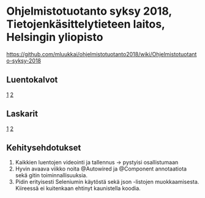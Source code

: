 # Ohjelmistotuotanto syksy 2018, Tietojenkäsittelytieteen laitos, Helsingin yliopisto

<https://github.com/mluukkai/ohjelmistotuotanto2018/wiki/Ohjelmistotuotanto-syksy-2018>


## Luentokalvot

[1](https://github.com/mluukkai/ohjelmistotuotanto2018/blob/master/kalvot/luento1.pdf?raw=true) [2](https://github.com/mluukkai/ohjelmistotuotanto2018/blob/master/kalvot/luento2.pdf?raw=true)


## Laskarit

[1](https://github.com/mluukkai/Ohjelmistotuotanto2018/blob/master/laskarit/1.md) [2](https://github.com/mluukkai/Ohjelmistotuotanto2018/blob/master/laskarit/2.md)


## Kehitysehdotukset
1. Kaikkien luentojen videointi ja tallennus -> pystyisi osallistumaan
2. Hyvin avaava viikko noita @Autowired ja @Component annotaatiota sekä gitin toiminnallisuuksia.
3. Pidin erityisesti Seleniumin käytöstä sekä json -listojen muokkaamisesta. Kiireessä ei kuitenkaan ehtinyt kaunistella koodia.
